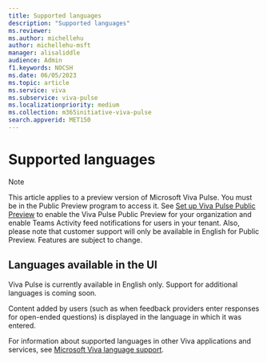 ```yaml
---
title: Supported languages
description: "Supported languages"
ms.reviewer: 
ms.author: michellehu
author: michellehu-msft
manager: alisaliddle
audience: Admin
f1.keywords: NOCSH
ms.date: 06/05/2023
ms.topic: article
ms.service: viva
ms.subservice: viva-pulse
ms.localizationpriority: medium
ms.collection: m365initiative-viva-pulse  
search.appverid: MET150
---
```


# Supported languages

> [!NOTE]
> This article applies to a preview version of Microsoft Viva Pulse. You must be in the Public Preview program to access it. See [Set up Viva Pulse Public Preview](../setup-admin-access/set-up-viva-pulse-public-preview-for-your-organization.md) to enable the Viva Pulse Public Preview for your organization and enable Teams Activity feed notifications for users in your tenant. Also, please note that customer support will only be available in English for Public Preview. Features are subject to change.

## Languages available in the UI

Viva Pulse is currently available in English only. Support for additional languages is coming soon.

Content added by users (such as when feedback providers enter responses for open-ended questions) is displayed in the language in which it was entered.

For information about supported languages in other Viva applications and services, see [Microsoft Viva language support](/viva/viva-language-support).